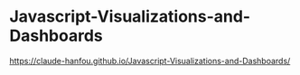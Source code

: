 # Javascript-Visualizations-and-Dashboards


https://claude-hanfou.github.io/Javascript-Visualizations-and-Dashboards/

